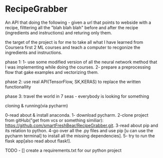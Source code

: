 # RecipeGrabber
An API that doing the following - given a url that points to webside with a recipe, filttering all the "blah blah blah"  before and after the recipe (ingredients and instructions) and returing only them.

the target of the project is for me to take all what I have learned from Coursera first 2 ML courses and teach a computer to recgonize the ingredients and instructions.

phase 1: 
1- use some modified version of all the neural network method that I was implementing while doing the courses.
2- prepare a preprocessing flow that gake examples and vectorizing them.

phase 2: 
use real API(TensorFlow, SK,KERAS) to replace the written functionallity

phase 3: travel the world in 7 seas - everybody is looking for something


cloning & running(via pycharm)

0-read about & install anaconda.
1- download pycharm.
2-clone project from gitHub("get from vcs or something similiar):
https://github.com/smartFreshBear/RecipeGrabber.git.
3-read about pip and its relation to python.
4-go over all the .py files and use pip [u can use the pycharm terminal] to install all the missing dependencies].
5- try to run the flask app[also read about flask!].


TODO - 
[] create a requirements.txt for our python project
